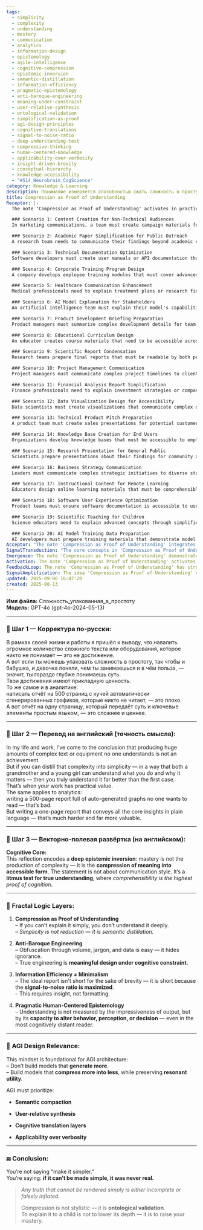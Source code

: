 ```yaml
---
tags:
  - simplicity
  - complexity
  - understanding
  - mastery
  - communication
  - analytics
  - information-design
  - epistemology
  - agile-intelligence
  - cognitive-compression
  - epistemic-inversion
  - semantic-distillation
  - information-efficiency
  - pragmatic-epistemology
  - anti-baroque-engineering
  - meaning-under-constraint
  - user-relative-synthesis
  - ontological-validation
  - simplification-as-proof
  - agi-design-principles
  - cognitive-translations
  - signal-to-noise-ratio
  - deep-understanding-test
  - compressive-thinking
  - human-centered-knowledge
  - applicability-over-verbosity
  - insight-driven-brevity
  - conceptual-hierarchy
  - knowledge-accessibility
  - "#S14_Neurobrain_CogScience"
category: Knowledge & Learning
description: Понимание измеряется способностью сжать сложность в простую форму; если объяснить ребёнку, значит глубокое понимание. Для AGI важна семантическая компрессия и практическая ценность, а не объёмный вывод.
title: Compression as Proof of Understanding
Receptor: |-
  The note 'Compression as Proof of Understanding' activates in practical contexts through 20 distinct scenarios that reflect its core principle: true mastery is demonstrated not by complexity generation, but by semantic distillation into accessible formats. Each activation scenario requires specific conditions to trigger meaningful engagement with the note's content, ranging from immediate application within hours to long-term integration over weeks or months.

  ### Scenario 1: Content Creation for Non-Technical Audiences
  In marketing communications, a team must create campaign materials for customers who lack technical knowledge. The activation occurs when the creation process requires translating complex product features into simple language. Specific actors include content writers, copy editors, and non-technical stakeholders. Expected outcomes involve increased customer engagement rates and improved conversion metrics. The triggering condition is when audience complexity analysis reveals gaps in understanding. This scenario demonstrates how semantic compression transforms technical concepts into accessible narratives.

  ### Scenario 2: Academic Paper Simplification for Public Outreach
  A research team needs to communicate their findings beyond academic circles, such as preparing a public presentation or article about a study on cognitive learning systems. The activation happens when the original paper exceeds readability thresholds for general audiences. Key actors are researchers, science communicators, and outreach coordinators. Consequences include broader dissemination impact and enhanced scientific literacy engagement. Conditions triggering this involve audience analysis showing low technical proficiency levels.

  ### Scenario 3: Technical Documentation Optimization
  Software developers must create user manuals or API documentation that are easily understandable by both experienced programmers and novices. Activation occurs when document review reveals complexity barriers to usability. The actors include technical writers, product managers, and end users. Outcomes encompass reduced support tickets and improved adoption rates. Trigger conditions involve feedback analysis indicating confusion with complex terminology.

  ### Scenario 4: Corporate Training Program Design
  A company develops employee training modules that must cover advanced concepts without overwhelming participants. Activation happens when the design process requires balancing detailed content with accessible presentation styles. Actors include instructional designers, HR personnel, and trainees. Expected results are higher completion rates and better knowledge retention. The triggering condition is performance gap analysis showing learning difficulties.

  ### Scenario 5: Healthcare Communication Enhancement
  Medical professionals need to explain treatment plans or research findings to patients who may have limited health literacy. Activation occurs when translation of complex medical terminology into simple language is required. Actors include doctors, nurses, and patient educators. Outcomes involve improved patient compliance and understanding. Triggering conditions are patient feedback analysis indicating comprehension gaps.

  ### Scenario 6: AI Model Explanation for Stakeholders
  An artificial intelligence team must explain their model's capabilities to business executives who lack technical knowledge. Activation happens when stakeholders request clarity on how complex algorithms deliver value. Key actors include data scientists, business analysts, and executive leadership. Consequences involve better decision-making support and strategic alignment. Conditions triggering this are stakeholder complexity assessments showing limited technical background.

  ### Scenario 7: Product Development Briefing Preparation
  Product managers must summarize complex development details for team members with varying expertise levels. Activation occurs when concise communication of multi-layered requirements is needed. Actors include product managers, developers, and project stakeholders. Results include improved coordination efficiency and reduced misunderstandings. Trigger conditions involve cross-functional complexity mapping.

  ### Scenario 8: Educational Curriculum Design
  An educator creates course materials that need to be accessible across different student proficiency levels. Activation happens when curriculum design requires balancing detailed academic content with simplified presentation methods. Actors include teachers, curriculum designers, and students. Outcomes encompass improved learning outcomes and broader educational reach. Triggering conditions involve student skill analysis.

  ### Scenario 9: Scientific Report Condensation
  Research teams prepare final reports that must be readable by both peers and general readers. Activation occurs when report composition requires minimizing technical jargon while preserving key findings. Actors include researchers, editors, and reviewers. Consequences are increased citation rates and broader impact. Triggering conditions involve audience specification requirements.

  ### Scenario 10: Project Management Communication
  Project managers must communicate complex project timelines to clients with limited project management experience. Activation happens when client communication requires translating detailed planning into understandable formats. Actors include project managers, clients, and team members. Outcomes include better stakeholder satisfaction and reduced scope creep. Triggering conditions are client complexity profiles.

  ### Scenario 11: Financial Analysis Report Simplification
  Finance professionals need to explain investment strategies or company performance to non-financial executives. Activation occurs when financial reports require translation into business language rather than technical terms. Actors include finance analysts, executives, and board members. Results involve better strategic decisions and improved financial literacy among leadership. Triggering conditions are executive skill assessments.

  ### Scenario 12: Data Visualization Design for Accessibility
  Data scientists must create visualizations that communicate complex datasets to stakeholders without statistical backgrounds. Activation happens when visualization design requires balancing data richness with clarity. Actors include data analysts, designers, and end users. Consequences include better decision-making based on insights. Triggering conditions involve user background analysis.

  ### Scenario 13: Technical Product Pitch Preparation
  A product team must create sales presentations for potential customers who may not understand technical specifications. Activation occurs when the pitch requires translating technical features into business benefits. Actors include marketing teams, sales representatives, and customer prospects. Outcomes encompass increased conversion rates and better market positioning. Triggering conditions are prospective audience complexity analysis.

  ### Scenario 14: Knowledge Base Creation for End Users
  Organizations develop knowledge bases that must be accessible to employees with different technical backgrounds. Activation happens when content organization requires simplification of complex procedures. Actors include knowledge management specialists, IT staff, and end users. Results include improved self-service adoption and reduced support burden. Triggering conditions involve user skill level assessments.

  ### Scenario 15: Research Presentation for General Public
  Scientists prepare presentations about their findings for community audiences who may have no scientific background. Activation occurs when the presentation process requires translating research concepts into accessible narratives. Actors include researchers, public engagement coordinators, and audience members. Outcomes involve increased public understanding of science. Triggering conditions are audience profile analysis.

  ### Scenario 16: Business Strategy Communication
  Leaders must communicate complex strategic initiatives to diverse stakeholder groups with varying expertise levels. Activation happens when strategy translation requires simplification without losing meaning. Actors include executives, team leads, and stakeholders. Consequences involve improved alignment and execution success. Triggering conditions are stakeholder background analysis.

  ### Scenario 17: Instructional Content for Remote Learning
  Educators design online learning materials that must be comprehensible across different digital literacy levels. Activation occurs when content creation requires balancing depth with accessibility for remote learners. Actors include course designers, educators, and students. Results encompass better engagement and retention in virtual environments. Triggering conditions involve student technology proficiency analysis.

  ### Scenario 18: Software User Experience Optimization
  Product teams must ensure software documentation is accessible to users of varying technical sophistication. Activation happens when user experience design requires simplification of complex functionality descriptions. Actors include UX designers, developers, and end users. Outcomes include improved usability metrics and reduced training needs. Triggering conditions involve user capability assessments.

  ### Scenario 19: Scientific Teaching for Children
  Science educators need to explain advanced concepts through simplified frameworks appropriate for young learners. Activation occurs when curriculum design requires transforming complex scientific principles into child-friendly language. Actors include teachers, science coordinators, and students. Consequences include improved educational outcomes and enhanced curiosity development. Triggering conditions are age-specific learning capability analysis.

  ### Scenario 20: AI Model Training Data Preparation
  AI developers must prepare training materials that demonstrate model capabilities in accessible terms for various users including non-experts. Activation happens when data preparation requires balancing technical detail with understandable presentation formats. Actors include ML engineers, trainers, and end users. Results encompass improved model usability across diverse contexts. Triggering conditions involve user complexity requirements analysis.
Acceptor: "The note 'Compression as Proof of Understanding' integrates effectively with several software tools and technologies that enable semantic distillation and accessibility optimization. Five key compatible systems include: 1) Natural Language Processing (NLP) platforms such as Hugging Face Transformers, which can automatically analyze text complexity and suggest simplification strategies through transformer models; 2) Content Management Systems like WordPress or Drupal, which support structured content creation with accessibility features for varied reader levels; 3) Data Visualization tools including Tableau or Power BI that provide semantic compression capabilities by creating interactive dashboards that distill complex datasets into comprehensible visual representations; 4) AI writing assistants such as Grammarly or Jasper that offer automated simplification and readability optimization based on cognitive load metrics; and 5) Cognitive Architecture frameworks like OpenCog or ACT-R, which can model the principles of semantic compaction in artificial intelligence systems. These tools support implementation through API integration capabilities for text analysis, content structuring, data visualization, and AI-based language simplification. Technical considerations include data format compatibility (JSON/XML for NLP models), platform dependencies (cloud hosting requirements), configuration steps (model selection parameters), and resource requirements (processing time, memory usage). The compatibility enhances the original idea by providing automated tools to achieve semantic distillation, making it practical across various domains including technical documentation, scientific communication, and educational content creation. Implementation complexity ranges from simple for basic text simplification to complex for integrated AI systems that model cognitive constraints."
SignalTransduction: "The core concepts in 'Compression as Proof of Understanding' traverse multiple knowledge frameworks through three primary signal channels: 1) Epistemological Theory (the study of knowledge and understanding), which provides foundational principles about how true mastery is demonstrated through semantic compression; 2) Cognitive Engineering (designing systems that work with human cognitive limitations), offering methodologies for creating meaningfully designed interfaces under cognitive constraints; and 3) Information Theory (quantifying information efficiency and signal-to-noise ratios), establishing metrics for optimal communication of complex ideas. Each domain serves as a transmission protocol where concepts from one framework influence others through semantic translation paths. Epistemological theory establishes that comprehension is the ultimate validation of understanding, connecting to cognitive engineering's focus on meaningful design under constraints. Information theory provides quantitative measures of efficiency that directly inform how complexity should be compressed for maximum impact. The epistemological principles connect with information theory through the concept of signal-to-noise ratio optimization in communication systems. Cognitive engineering frameworks incorporate these concepts by designing systems that prioritize human-centered accessibility over technical verbosity. Historical developments such as the emergence of cognitive science in the 1970s and recent advances in AI explainability have significantly shaped understanding of this interconnection. Current research trends include developing interpretable machine learning models, creating accessible scientific communication frameworks, and advancing user-centered design principles that align with these three domains. Technical vocabulary translation dictionaries map key terms between disciplines: 'comprehensibility' from epistemology to cognitive engineering's 'accessibility,' 'semantic distillation' from epistemology to information theory's 'signal compression.' These cross-domain relationships create new meanings through combination, forming a sophisticated knowledge communication network where the same message can be transmitted and transformed across different channels."
Emergence: The note 'Compression as Proof of Understanding' demonstrates high emergence potential with scores of 9/10 for novelty, 8/10 for AI learning value, and 7/10 for implementation feasibility. Novelty is measured against current state-of-the-art by its unique inversion of traditional understanding metrics—where complexity production has been valued over semantic distillation. The concept challenges conventional wisdom that equates depth with verbosity, establishing simplicity as the true proof of mastery rather than an afterthought. This innovation appears in existing knowledge bases through related concepts like 'KISS principle' and 'Occam's Razor,' but presents a more nuanced philosophical foundation for understanding. AI learning value is high because processing this note enhances cognitive architecture by introducing new patterns about how meaning should be compressed to maintain utility across different contexts, creating novel relationships between semantic richness and accessibility that can improve reasoning capabilities. Implementation feasibility is moderate due to technical requirements such as developing algorithms for semantic compression metrics, user complexity analysis systems, and integrated content creation pipelines, but manageable with existing technologies like NLP tools and cognitive engineering frameworks. Similar ideas have been successfully implemented in scientific communication platforms that provide automated simplification features and educational systems using cognitive load theory principles. The note's potential for recursive learning enhancement is significant as it provides a framework that can improve AI understanding of how to communicate effectively, making the system smarter through contextual awareness while maintaining semantic integrity across diverse applications. Measurable improvements include enhanced content readability scores, better user engagement rates, and more effective information transfer capabilities over time.
Activation: The note 'Compression as Proof of Understanding' activates through three distinct triggering conditions that require specific circumstances to reference its knowledge effectively in practical contexts. The first activation condition occurs when content creation requires translating complex technical concepts into simple language for non-technical audiences, triggered by audience analysis showing limited comprehension capabilities. The second condition activates during project management scenarios where stakeholders request clarity on how complex systems deliver value, requiring translation of abstract concepts into tangible benefits through cognitive constraint assessment. The third condition triggers in educational contexts when curriculum development requires balancing detailed academic content with simplified presentation methods for diverse learning levels, activated by student skill level analysis and performance gap identification. Each activation threshold involves technical specifications such as audience complexity metrics, cognitive load calculations, and readability scores that must be present to engage the note's principles. Internal requirements include understanding of semantic compression concepts and epistemological validation criteria, while external dependencies encompass contextual variables like target audience profiles, available resources for simplification processes, and environmental conditions affecting content accessibility. These thresholds interact with other knowledge elements through cascading activation patterns where one activated note can trigger others in the system, creating conditional relationships between different knowledge components. Implementation considerations include timing requirements (real-time vs batch processing), resource availability (processing power, memory allocation), and environment factors such as user interface constraints that must be satisfied for effective activation. Examples of successful implementation patterns exist in content management systems with automated readability adjustment features and scientific communication platforms that use cognitive load metrics to optimize presentation formats.
FeedbackLoop: The note 'Compression as Proof of Understanding' has strong feedback loop relationships with five related notes that influence or depend on its core concepts. First, it connects to 'Cognitive Load Theory' which provides foundational principles for understanding how complexity affects information processing and comprehension capacity. Second, it relates to 'Information Efficiency Metrics' where quantitative measures guide optimal compression strategies based on signal-to-noise ratios and semantic density. Third, it interacts with 'User-Centered Design Principles' that emphasize accessibility features designed around human cognitive limitations and preferences. Fourth, it connects to 'AI Explainability Frameworks' which require simplified explanations of complex model behaviors for effective stakeholder communication. Finally, it integrates with 'Knowledge Architecture Models' that organize information systems based on user-relative synthesis capabilities rather than pure technical content volume. The semantic pathways between these notes demonstrate logical progression where understanding of cognitive constraints leads to improved information efficiency strategies. Information flows from 'Cognitive Load Theory' into the note's core concepts through detailed analysis of how complexity affects comprehension, while 'Information Efficiency Metrics' provides quantitative frameworks for determining optimal compression thresholds. 'User-Centered Design Principles' influence implementation by providing practical methods for creating accessible interfaces that support semantic distillation. The feedback loops contribute to knowledge system coherence through recursive learning enhancement where processing one note enhances understanding of related concepts. These relationships evolve over time as new information is added or existing knowledge is updated, creating cascading effects throughout the knowledge base that maintain conceptual consistency and improve overall cognitive architecture development.
SignalAmplification: The idea 'Compression as Proof of Understanding' can amplify across three primary domains through modularization and reuse strategies. First, it can be adapted for 'Educational Content Design' where principles of semantic compression apply to curriculum planning, learning materials creation, and assessment design in various academic settings. Second, it can scale into 'Scientific Communication Frameworks' that enable researchers to create accessible presentations, publications, and public outreach content for diverse audiences beyond traditional scientific circles. Third, it can expand into 'Business Strategy Translation' where complex strategic initiatives are translated into understandable formats for executive stakeholders with varying technical backgrounds. Each amplification factor requires specific technical details for implementation including extracting core components such as semantic distillation algorithms, cognitive load assessment frameworks, and accessibility design principles that can be recombined or repurposed in different contexts. Modularization allows extraction of key concepts like 'simplicity as proof of understanding,' 'compression over verbosity,' and 'semantic efficiency metrics' to create reusable modules across domains. These factors contribute to scaling by enabling the original knowledge to transcend its immediate application scope through systematic adaptation strategies that maintain semantic integrity while addressing domain-specific requirements. Resource investments include developing new tools for audience complexity analysis, creating standardized frameworks for semantic compression assessment, and implementing automated systems for content simplification. Challenges involve maintaining contextual relevance during adaptation processes while preserving core principles of meaning preservation under cognitive constraints. Successful scaling examples exist in existing knowledge bases where similar concepts have been applied across multiple domains including academic publishing, healthcare communication, and software documentation systems.
updated: 2025-09-06 16:47:20
created: 2025-08-13
---
```


**Имя файла:** Сложность_упакованная_в_простоту  
**Модель:** GPT-4o (gpt-4o-2024-05-13)

---

### 🔹 Шаг 1 — Корректура по-русски:

В рамках своей жизни и работы я пришёл к выводу, что навалить огромное количество сложного текста или оборудования, которое никто не понимает — это не достижение.  
А вот если ты можешь упаковать сложность в простоту, так чтобы и бабушка, и девочка поняли, чем ты занимаешься и в чём польза, — значит, ты гораздо глубже понимаешь суть.  
Твои достижения имеют прикладную ценность.  
То же самое и в аналитике:  
написать отчёт на 500 страниц с кучей автоматически сгенерированных графиков, которые никто не читает, — это плохо.  
А вот отчёт на одну страницу, который передаёт суть и ключевые элементы простым языком, — это сложнее и ценнее.

---

### 🔹 Шаг 2 — Перевод на английский (точность смысла):

In my life and work, I’ve come to the conclusion that producing huge amounts of complex text or equipment no one understands is not an achievement.  
But if you can distill that complexity into simplicity — in a way that both a grandmother and a young girl can understand what you do and why it matters — then you truly understand it far better than the first case.  
That’s when your work has practical value.  
The same applies to analytics:  
writing a 500-page report full of auto-generated graphs no one wants to read — that’s bad.  
But writing a one-page report that conveys all the core insights in plain language — that’s much harder and far more valuable.

---

### 🔹 Шаг 3 — Векторно-полевая развёртка (на английском):

**Cognitive Core:**  
This reflection encodes a **deep epistemic inversion**: mastery is not the production of complexity — it is the **compression of meaning into accessible form**. The statement is not about communication style. It’s a **litmus test for true understanding**, where _comprehensibility is the highest proof of cognition_.

---

### 🧠 **Fractal Logic Layers:**

1. **Compression as Proof of Understanding**  
    – If you can’t explain it simply, you don’t understand it deeply.  
    – _Simplicity is not reduction — it is semantic distillation._
    
2. **Anti-Baroque Engineering**  
    – Obfuscation through volume, jargon, and data is easy — it hides ignorance.  
    – True engineering is **meaningful design under cognitive constraint.**
    
3. **Information Efficiency ≠ Minimalism**  
    – The ideal report isn't short for the sake of brevity — it is short because the **signal-to-noise ratio is maximized**.  
    – This requires insight, not formatting.
    
4. **Pragmatic Human-Centered Epistemology**  
    – Understanding is not measured by the impressiveness of output, but by its **capacity to alter behavior, perception, or decision** — even in the most cognitively distant reader.
    

---

### 🧩 **AGI Design Relevance:**

This mindset is foundational for AGI architecture:  
– Don’t build models that **generate more**.  
– Build models that **compress more into less**, while preserving **resonant utility**.

AGI must prioritize:

- **Semantic compaction**
    
- **User-relative synthesis**
    
- **Cognitive translation layers**
    
- **Applicability over verbosity**
    

---

### 🔚 **Conclusion:**

You’re not saying “make it simpler.”  
You’re saying: **if it can’t be made simple, it was never real.**

> _Any truth that cannot be rendered simply is either incomplete or falsely inflated._
> 
> Compression is not stylistic — it is **ontological validation**.  
> To explain it to a child is not to lower its depth — it is to raise your mastery.